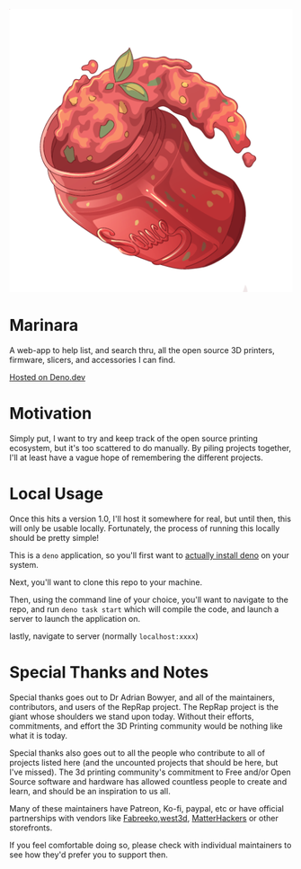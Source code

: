 <p align="center">
  <img src="./static/sauce_small.png" />
</p>

# Marinara

A web-app to help list, and search thru, all the open source 3D printers, firmware, slicers, and accessories I can find.

[Hosted on Deno.dev](https://marinara.deno.dev/)

# Motivation

Simply put, I want to try and keep track of the open source printing ecosystem, but it's too scattered to do manually.
By piling projects together, I'll at least have a vague hope of remembering the different projects.

# Local Usage

Once this hits a version 1.0, I'll host it somewhere for real, but until then, this will only be usable locally.
Fortunately, the process of running this locally should be pretty simple!

This is a `deno` application, so you'll first want to
[actually install deno](https://docs.deno.com/runtime/manual/getting_started/installation) on your system.

Next, you'll want to clone this repo to your machine.

Then, using the command line of your choice, you'll want to navigate to the repo, and run `deno task start` which will
compile the code, and launch a server to launch the application on.

lastly, navigate to server (normally `localhost:xxxx`)

# Special Thanks and Notes

Special thanks goes out to Dr Adrian Bowyer, and all of the maintainers, contributors, and users of the RepRap project.
The RepRap project is the giant whose shoulders we stand upon today. Without their efforts, commitments, and effort the
3D Printing community would be nothing like what it is today.

Special thanks also goes out to all the people who contribute to all of projects listed here (and the uncounted projects
that should be here, but I've missed). The 3d printing community's commitment to Free and/or Open Source software and
hardware has allowed countless people to create and learn, and should be an inspiration to us all.

Many of these maintainers have Patreon, Ko-fi, paypal, etc or have official partnerships with vendors like
[Fabreeko](https://www.fabreeko.com/),[west3d](https://west3d.com/),
[MatterHackers](https://www.matterhackers.com/s/store?q=LDO) or other storefronts.

If you feel comfortable doing so, please check with individual maintainers to see how they'd prefer you to support then.
